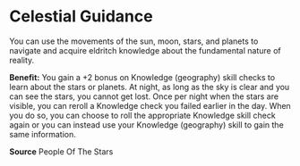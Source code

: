 ﻿---
cssclass: [feats]

---
# Celestial Guidance

You can use the movements of the sun, moon, stars, and planets to navigate and acquire eldritch knowledge about the fundamental nature of reality.

**Benefit:** You gain a +2 bonus on Knowledge (geography) skill checks to learn about the stars or planets. At night, as long as the sky is clear and you can see the stars, you cannot get lost. Once per night when the stars are visible, you can reroll a Knowledge check you failed earlier in the day. When you do so, you can choose to roll the appropriate Knowledge skill check again or you can instead use your Knowledge (geography) skill to gain the same information.

**Source** People Of The Stars